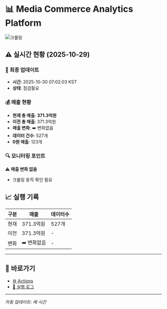 # 📊 Media Commerce Analytics Platform

![크롤링](https://img.shields.io/badge/크롤링-점검필요-yellow)

## ⚠️ 실시간 현황 (2025-10-29)

### 📍 최종 업데이트
- **시간**: 2025-10-30 07:02:03 KST
- **상태**: 점검필요

### 💰 매출 현황
- **현재 총 매출**: **371.3억원**
- **이전 총 매출**: 371.3억원
- **매출 변화**: ➡️ 변화없음
- **데이터 건수**: 527개
- **0원 매출**: 123개

### 🔍 모니터링 포인트

⚠️ **매출 변화 없음**
- 크롤링 동작 확인 필요


## 📈 실행 기록

| 구분 | 매출 | 데이터수 |
|------|------|----------|
| 현재 | 371.3억원 | 527개 |
| 이전 | 371.3억원 | - |
| 변화 | ➡️ 변화없음 | - |

---

## 🔗 바로가기

- [⚙️ Actions](../../actions)
- [📝 실행 로그](../../actions/workflows/daily_scraping.yml)

---

*자동 업데이트: 매 시간*
